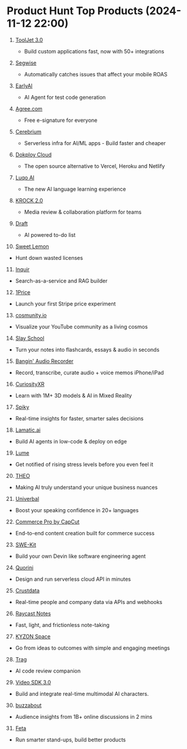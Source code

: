 # Product Hunt Top Products (2024-11-12 22:00)

1. [ToolJet 3.0](https://www.producthunt.com/posts/tooljet-3-0)
   - Build custom applications fast, now with 50+ integrations

2. [Segwise](https://www.producthunt.com/posts/segwise)
   - Automatically catches issues that affect your mobile ROAS

3. [EarlyAI](https://www.producthunt.com/posts/earlyai)
   - AI Agent for test code generation

4. [Agree.com](https://www.producthunt.com/posts/agree-com-2)
   - Free e-signature for everyone

5. [Cerebrium](https://www.producthunt.com/posts/cerebrium)
   - Serverless infra for AI/ML apps - Build faster and cheaper

6. [Dokploy Cloud](https://www.producthunt.com/posts/dokploy-cloud)
   - The open source alternative to Vercel, Heroku and Netlify

7. [Luqo AI](https://www.producthunt.com/posts/luqo-ai)
   - The new AI language learning experience

8. [KROCK 2.0](https://www.producthunt.com/posts/krock-2-0)
   - Media review & collaboration platform for teams

9. [Draft](https://www.producthunt.com/posts/draft-27844448-74c3-451d-919b-116c24c23098)
   - AI powered to-do list

10. [Sweet Lemon](https://www.producthunt.com/posts/sweet-lemon)
   - Hunt down wasted licenses

11. [Inquir](https://www.producthunt.com/posts/inquir)
   - Search-as-a-service and RAG builder

12. [1Price](https://www.producthunt.com/posts/1price)
   - Launch your first Stripe price experiment

13. [cosmunity.io](https://www.producthunt.com/posts/cosmunity-io)
   - Visualize your YouTube community as a living cosmos

14. [Slay School](https://www.producthunt.com/posts/slay-school)
   - Turn your notes into flashcards, essays & audio in seconds

15. [Bangin' Audio Recorder](https://www.producthunt.com/posts/bangin-audio-recorder)
   - Record, transcribe, curate audio + voice memos iPhone/iPad

16. [CuriosityXR](https://www.producthunt.com/posts/curiosityxr)
   - Learn with 1M+ 3D models & AI in Mixed Reality

17. [Spiky](https://www.producthunt.com/posts/spiky-2)
   - Real-time insights for faster, smarter sales decisions

18. [Lamatic.ai](https://www.producthunt.com/posts/lamatic-ai)
   - Build AI agents in low-code & deploy on edge

19. [Lume](https://www.producthunt.com/posts/lume-4)
   - Get notified of rising stress levels before you even feel it

20. [THEO](https://www.producthunt.com/posts/theo-6)
   - Making AI truly understand your unique business nuances

21. [Univerbal](https://www.producthunt.com/posts/univerbal)
   - Boost your speaking confidence in 20+ languages

22. [Commerce Pro by CapCut](https://www.producthunt.com/posts/commerce-pro-by-capcut)
   - End-to-end content creation built for commerce success

23. [SWE-Kit](https://www.producthunt.com/posts/swe-kit-2)
   - Build your own Devin like software engineering agent

24. [Quorini](https://www.producthunt.com/posts/quorini)
   - Design and run serverless cloud API in minutes

25. [Crustdata](https://www.producthunt.com/posts/crustdata-2)
   - Real-time people and company data via APIs and webhooks

26. [Raycast Notes](https://www.producthunt.com/posts/raycast-notes)
   - Fast, light, and frictionless note-taking

27. [KYZON Space](https://www.producthunt.com/products/kyzon-space#kyzon-space)
   - Go from ideas to outcomes with simple and engaging meetings

28. [Trag](https://www.producthunt.com/products/trag#trag)
   - AI code review companion

29. [Video SDK 3.0](https://www.producthunt.com/products/video-sdk#video-sdk-3-0)
   - Build and integrate real-time multimodal AI characters.

30. [buzzabout](https://www.producthunt.com/products/buzzabout#buzzabout)
   - Audience insights from 1B+ online discussions in 2 mins

31. [Feta](https://www.producthunt.com/products/feta#feta)
   - Run smarter stand-ups, build better products

